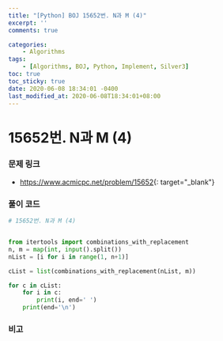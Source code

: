 ```yaml
---
title: "[Python] BOJ 15652번. N과 M (4)"
excerpt: ''
comments: true

categories:
    - Algorithms
tags:
    - [Algorithms, BOJ, Python, Implement, Silver3]
toc: true
toc_sticky: true
date: 2020-06-08 18:34:01 -0400
last_modified_at: 2020-06-08T18:34:01+08:00
---
```


# 15652번. N과 M (4)

### 문제 링크
- <https://www.acmicpc.net/problem/15652>{: target="\_blank"}

### 풀이 코드

```python
# 15652번. N과 M (4)


from itertools import combinations_with_replacement
n, m = map(int, input().split())
nList = [i for i in range(1, n+1)]

cList = list(combinations_with_replacement(nList, m))

for c in cList:
    for i in c:
        print(i, end=' ')
    print(end='\n')
```

### 비고